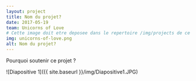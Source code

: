 ```yaml
---
layout: project
title: Nom du projet?
date: 2017-05-19
team: Unicorns of Love
# Cette image doit etre deposee dans le repertoire /img/projects de ce site.
img: unicorns-of-love.png
alt: Nom du projet?
---
```


Pourquoi soutenir ce projet ?

![Diapositive 1]({{ site.baseurl }}/img/Diapositive1.JPG)

